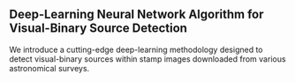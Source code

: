 ## Deep-Learning Neural Network Algorithm for Visual-Binary Source Detection

We introduce a cutting-edge deep-learning methodology designed to detect visual-binary sources within stamp images downloaded from various astronomical surveys.


